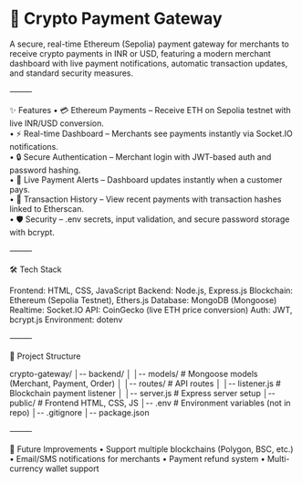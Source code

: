 # 🚀 Crypto Payment Gateway

A secure, real-time Ethereum (Sepolia) payment gateway for merchants to receive crypto payments in INR or USD, featuring a modern merchant dashboard with live payment notifications, automatic transaction updates, and standard security measures.

⸻

✨ Features
	•	💳 Ethereum Payments – Receive ETH on Sepolia testnet with live INR/USD conversion.  
	•	⚡ Real-time Dashboard – Merchants see payments instantly via Socket.IO notifications.  
	•	🔒 Secure Authentication – Merchant login with JWT-based auth and password hashing.  
	•	🔔 Live Payment Alerts – Dashboard updates instantly when a customer pays.  
	•	📜 Transaction History – View recent payments with transaction hashes linked to Etherscan.  
	•	🛡 Security – .env secrets, input validation, and secure password storage with bcrypt.  

⸻

🛠 Tech Stack

Frontend: HTML, CSS, JavaScript
Backend: Node.js, Express.js
Blockchain: Ethereum (Sepolia Testnet), Ethers.js
Database: MongoDB (Mongoose)
Realtime: Socket.IO
API: CoinGecko (live ETH price conversion)
Auth: JWT, bcrypt.js
Environment: dotenv

⸻

📂 Project Structure

crypto-gateway/
│-- backend/
│   │-- models/       # Mongoose models (Merchant, Payment, Order)
│   │-- routes/       # API routes
│   │-- listener.js   # Blockchain payment listener
│   │-- server.js     # Express server setup
│-- public/           # Frontend HTML, CSS, JS
│-- .env              # Environment variables (not in repo)
│-- .gitignore
│-- package.json



⸻

🔮 Future Improvements
	•	Support multiple blockchains (Polygon, BSC, etc.)
	•	Email/SMS notifications for merchants
	•	Payment refund system
	•	Multi-currency wallet support

